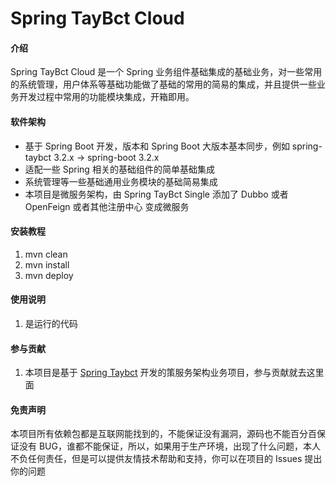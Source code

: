 # Spring TayBct Cloud

#### 介绍
Spring TayBct Cloud 是一个 Spring 业务组件基础集成的基础业务，对一些常用的系统管理，用户体系等基础功能做了基础的常用的简易的集成，并且提供一些业务开发过程中常用的功能模块集成，开箱即用。

#### 软件架构

- 基于 Spring Boot 开发，版本和 Spring Boot 大版本基本同步，例如 spring-taybct 3.2.x -> spring-boot 3.2.x
- 适配一些 Spring 相关的基础组件的简单基础集成
- 系统管理等一些基础通用业务模块的基础简易集成
- 本项目是微服务架构，由 Spring TayBct Single 添加了 Dubbo 或者 OpenFeign 或者其他注册中心 变成微服务

#### 安装教程

1.  mvn clean
2.  mvn install
3.  mvn deploy

#### 使用说明

1.  是运行的代码

#### 参与贡献

1.  本项目是基于 [Spring Taybct](https://gitee.com/gusubailimo/spring-taybct) 开发的策服务架构业务项目，参与贡献就去这里面


#### 免责声明

本项目所有依赖包都是互联网能找到的，不能保证没有漏洞，源码也不能百分百保证没有 BUG，谁都不能保证，所以，如果用于生产环境，出现了什么问题，本人不负任何责任，但是可以提供友情技术帮助和支持，你可以在项目的 Issues 提出你的问题